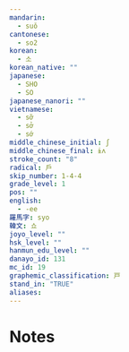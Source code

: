 ```yaml
---
mandarin:
  - suǒ
cantonese:
  - so2
korean:
  - 소
korean_native: ""
japanese:
  - SHO
  - SO
japanese_nanori: ""
vietnamese:
  - sỡ
  - sở
  - sớ
middle_chinese_initial: ʃ
middle_chinese_final: ɨʌ
stroke_count: "8"
radical: 戶
skip_number: 1-4-4
grade_level: 1
pos: ""
english:
  - -ee
羅馬字: syo
韓文: 쇼
joyo_level: ""
hsk_level: ""
hanmun_edu_level: ""
danayo_id: 131
mc_id: 19
graphemic_classification: 戸
stand_in: "TRUE"
aliases:
---
```


# Notes
